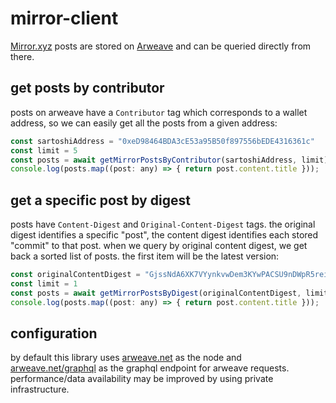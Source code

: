 # mirror-client

[Mirror.xyz](https://mirror.xyz) posts are stored on [Arweave](https://arweave.org) and can be queried directly from there.

## get posts by contributor
posts on arweave have a `Contributor` tag which corresponds to a wallet address, so we can easily get all the posts from a given address:
```javascript
const sartoshiAddress = "0xeD98464BDA3cE53a95B50f897556bEDE4316361c"
const limit = 5
const posts = await getMirrorPostsByContributor(sartoshiAddress, limit);
console.log(posts.map((post: any) => { return post.content.title }));
```

## get a specific post by digest
posts have `Content-Digest` and `Original-Content-Digest` tags. the original digest identifies a specific "post", the content
digest identifies each stored "commit" to that post. when we query by original content digest, we get back a sorted list of posts. 
the first item will be the latest version:
```javascript
const originalContentDigest = "GjssNdA6XK7VYynkvwDem3KYwPACSU9nDWpR5rei3hw"
const limit = 1
const posts = await getMirrorPostsByDigest(originalContentDigest, limit);
console.log(posts.map((post: any) => { return post.content.title }));
```

## configuration
by default this library uses [arweave.net](https://arweave.net) as the node and [arweave.net/graphql](https://arweave.net/graphql) as the graphql endpoint for arweave requests. performance/data availability may be improved by using private infrastructure.
